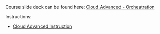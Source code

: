 Course slide deck can be found here: [Cloud Advanced - Orchestration](https://docs.google.com/presentation/d/1jRZbOIgsxe38ltPsGQYqWj0kvkOTAtghUgH2EzAbFs4/edit?usp=sharing)

Instructions:

* [Cloud Advanced Instruction](Instructions.md)



